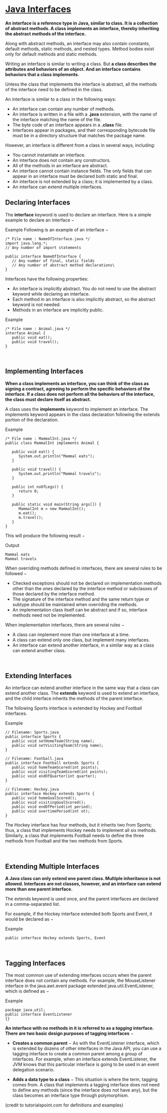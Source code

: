 # [Java Interfaces](https://www.tutorialspoint.com/java/java_interfaces.htm)

**An interface is a reference type in Java, similar to class. It is a collection of abstract methods. A class implements an interface, thereby inheriting the abstract methods of the interface.**

Along with abstract methods, an interface may also contain constants, default methods, static methods, and nested types. Method bodies exist only for default methods and static methods.

Writing an interface is similar to writing a class. But **a class describes the attributes and behaviors of an object. And an interface contains behaviors that a class implements.**

Unless the class that implements the interface is abstract, all the methods of the interface need to be defined in the class.

An interface is similar to a class in the following ways:
- An interface can contain any number of methods.
- An interface is written in a file with a **.java** extension, with the name of the interface matching the name of the file.
- The byte code of an interface appears in a **.class** file.
- Interfaces appear in packages, and their corresponding bytecode file must be in a directory structure that matches the package name.

However, an interface is different from a class in several ways, including:
- You cannot instantiate an interface.
- An interface does not contain any constructors.
- All of the methods in an interface are abstract.
- An interface cannot contain instance fields. The only fields that can appear in an interface must be declared both static and final.
- An interface is not extended by a class; it is implemented by a class.
- An interface can extend multiple interfaces.

## Declaring Interfaces

The **interface** keyword is used to declare an interface. Here is a simple example to declare an interface −

Example
Following is an example of an interface −
```
/* File name : NameOfInterface.java */
import java.lang.*;
// Any number of import statements

public interface NameOfInterface {
   // Any number of final, static fields
   // Any number of abstract method declarations\
}
```

Interfaces have the following properties:
- An interface is implicitly abstract. You do not need to use the abstract keyword while declaring an interface.
- Each method in an interface is also implicitly abstract, so the abstract keyword is not needed.
- Methods in an interface are implicitly public.


Example
```
/* File name : Animal.java */
interface Animal {
   public void eat();
   public void travel();
}
```

<br/>

## Implementing Interfaces

**When a class implements an interface, you can think of the class as signing a contract, agreeing to perform the specific behaviors of the interface.
If a class does not perform all the behaviors of the interface, the class must declare itself as abstract.**

A class uses the **implements** keyword to implement an interface. The implements keyword appears in the class declaration following the extends portion of the declaration.

Example
```
/* File name : MammalInt.java */
public class MammalInt implements Animal {

   public void eat() {
      System.out.println("Mammal eats");
   }

   public void travel() {
      System.out.println("Mammal travels");
   } 

   public int noOfLegs() {
      return 0;
   }

   public static void main(String args[]) {
      MammalInt m = new MammalInt();
      m.eat();
      m.travel();
   }
} 
```

This will produce the following result −

Output
```
Mammal eats
Mammal travels
```

When overriding methods defined in interfaces, there are several rules to be followed −
- Checked exceptions should not be declared on implementation methods other than the ones declared by the interface method or subclasses of those declared by the interface method.
- The signature of the interface method and the same return type or subtype should be maintained when overriding the methods.
- An implementation class itself can be abstract and if so, interface methods need not be implemented.


When implementation interfaces, there are several rules −
- A class can implement more than one interface at a time.
- A class can extend only one class, but implement many interfaces.
- An interface can extend another interface, in a similar way as a class can extend another class.

<br/>

## Extending Interfaces

An interface can extend another interface in the same way that a class can extend another class.
The **extends** keyword is used to extend an interface, and the child interface inherits the methods of the parent interface.

The following Sports interface is extended by Hockey and Football interfaces.

Example
```
// Filename: Sports.java
public interface Sports {
   public void setHomeTeam(String name);
   public void setVisitingTeam(String name);
}

// Filename: Football.java
public interface Football extends Sports {
   public void homeTeamScored(int points);
   public void visitingTeamScored(int points);
   public void endOfQuarter(int quarter);
}

// Filename: Hockey.java
public interface Hockey extends Sports {
   public void homeGoalScored();
   public void visitingGoalScored();
   public void endOfPeriod(int period);
   public void overtimePeriod(int ot);
}
```

The Hockey interface has four methods, but it inherits two from Sports; thus, a class that implements Hockey needs to implement all six methods.
Similarly, a class that implements Football needs to define the three methods from Football and the two methods from Sports.

<br/>

## Extending Multiple Interfaces

**A Java class can only extend one parent class. Multiple inheritance is not allowed. Interfaces are not classes, however, and an interface can extend more than one parent interface.**

The extends keyword is used once, and the parent interfaces are declared in a comma-separated list.

For example, if the Hockey interface extended both Sports and Event, it would be declared as −

Example
```
public interface Hockey extends Sports, Event
```

<br/>

## Tagging Interfaces

The most common use of extending interfaces occurs when the parent interface does not contain any methods.
For example, the MouseListener interface in the java.awt.event package extended java.util.EventListener, which is defined as −

Example
```
package java.util;
public interface EventListener
{}
```

**An interface with no methods in it is referred to as a *tagging* interface. There are two basic design purposes of tagging interfaces** −

- **Creates a common parent** − As with the EventListener interface, which is extended by dozens of other interfaces in the Java API, you can use a tagging interface to create a common parent among a group of interfaces.
For example, when an interface extends EventListener, the JVM knows that this particular interface is going to be used in an event delegation scenario.

- **Adds a data type to a class** − This situation is where the term, tagging comes from. A class that implements a tagging interface does not need to define any methods (since the interface does not have any), but the class becomes an interface type through polymorphism.

(credit to tutorialspoint.com for definitions and examples)
